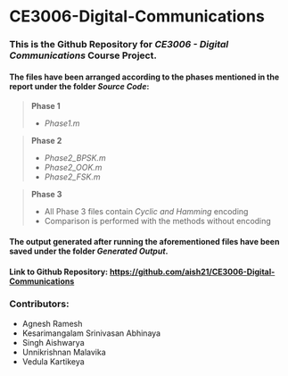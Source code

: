 # CE3006-Digital-Communications

### This is the Github Repository for _CE3006 - Digital Communications_ Course Project. 
#### The files have been arranged according to the phases mentioned in the report under the folder _Source Code_: 
> **Phase 1**
>   - _Phase1.m_

> **Phase 2**
>   - _Phase2_BPSK.m_
>   - _Phase2_OOK.m_
>   - _Phase2_FSK.m_

> **Phase 3**
>   - All Phase 3 files contain _Cyclic and Hamming_ encoding 
>   - Comparison is performed with the methods without encoding

#### The output generated after running the aforementioned files have been saved under the folder _Generated Output_.
#### Link to Github Repository: https://github.com/aish21/CE3006-Digital-Communications
### **Contributors:**
- Agnesh Ramesh
- Kesarimangalam Srinivasan Abhinaya
- Singh Aishwarya
- Unnikrishnan Malavika
- Vedula Kartikeya
